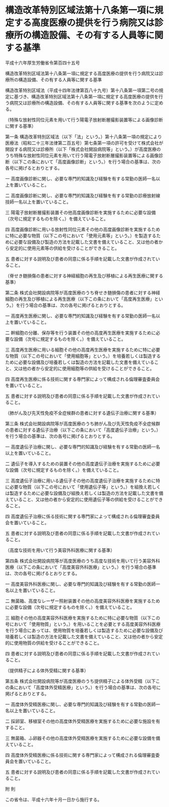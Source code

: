 # 構造改革特別区域法第十八条第一項に規定する高度医療の提供を行う病院又は診療所の構造設備、その有する人員等に関する基準

平成十六年厚生労働省令第百四十五号

構造改革特別区域法第十八条第一項に規定する高度医療の提供を行う病院又は診療所の構造設備、その有する人員等に関する基準

構造改革特別区域法（平成十四年法律第百八十九号）第十八条第一項第二号の規定に基づき、構造改革特別区域法第十八条第一項に規定する高度医療の提供を行う病院又は診療所の構造設備、その有する人員等に関する基準を次のように定める。

（特殊な放射性同位元素を用いて行う陽電子放射断層撮影装置等による画像診断に関する基準）

第一条 構造改革特別区域法（以下「法」という。）第十八条第一項の規定により医療法（昭和二十三年法律第二百五号）第七条第一項の許可を受けて株式会社が開設する病院又は診療所（以下「株式会社開設病院等」という。）が高度医療のうち特殊な放射性同位元素を用いて行う陽電子放射断層撮影装置等による画像診断（以下この条において「高度画像診断」という。）を行う場合の基準は、次の各号に掲げるとおりとする。

一 高度画像診断に関し、必要な専門的知識及び経験を有する常勤の医師一名以上を置いていること。

二 高度画像診断に関し、必要な専門的知識及び経験を有する常勤の診療放射線技師一名以上を置いていること。

三 陽電子放射断層撮影装置その他高度画像診断を実施するために必要な設備（次号に規定するものを除く。）を備えていること。

四 高度画像診断に用いる放射性同位元素その他の高度画像診断を実施するために特に必要な物質（以下この号において「使用元素等」という。）を製造するために必要な設備及び製造の方法を記載した文書を備えていること、又は他の者から安定的に使用元素等の供給を受けることができること。

五 患者に対する説明及び患者の同意に係る手順を記載した文書が作成されていること。

（脊せき髄損傷の患者に対する神経細胞の再生及び移植による再生医療に関する基準）

第二条 株式会社開設病院等が高度医療のうち脊せき髄損傷の患者に対する神経細胞の再生及び移植による再生医療（以下この条において「高度再生医療」という。）を行う場合の基準は、次の各号に掲げるとおりとする。

一 高度再生医療に関し、必要な専門的知識及び経験を有する常勤の医師一名以上を置いていること。

二 幹細胞の分離、保存等を行う装置その他の高度再生医療を実施するために必要な設備（次号に規定するものを除く。）を備えていること。

三 高度再生医療に用いる細胞その他の高度再生医療を実施するために特に必要な物質（以下この号において「使用細胞等」という。）を培養若しくは製造するために必要な設備及び培養若しくは製造の方法を記載した文書を備えていること、又は他の者から安定的に使用細胞等の供給を受けることができること。

四 高度再生医療に係る技術に関する専門家によって構成される倫理審査委員会を置いていること。

五 患者に対する説明及び患者の同意に係る手順を記載した文書が作成されていること。

（肺がん及び先天性免疫不全症候群の患者に対する遺伝子治療に関する基準）

第三条 株式会社開設病院等が高度医療のうち肺がん及び先天性免疫不全症候群の患者に対する遺伝子治療（以下この条において「高度遺伝子治療」という。）を行う場合の基準は、次の各号に掲げるとおりとする。

一 高度遺伝子治療に関し、必要な専門的知識及び経験を有する常勤の医師一名以上を置いていること。

二 遺伝子を導入するための装置その他の高度遺伝子治療を実施するために必要な設備（次号に規定するものを除く。）を備えていること。

三 高度遺伝子治療に用いる遺伝子その他の高度遺伝子治療を実施するために特に必要な物質（以下この号において「使用遺伝子等」という。）を組換え若しくは製造するために必要な設備及び組換え若しくは製造の方法を記載した文書を備えていること、又は他の者から安定的に使用遺伝子等の供給を受けることができること。

四 高度遺伝子治療に係る技術に関する専門家によって構成される倫理審査委員会を置いていること。

五 患者に対する説明及び患者の同意に係る手順を記載した文書が作成されていること。

（高度な技術を用いて行う美容外科医療に関する基準）

第四条 株式会社開設病院等が高度医療のうち高度な技術を用いて行う美容外科医療（以下この条において「高度美容外科医療」という。）を行う場合の基準は、次の各号に掲げるとおりとする。

一 高度美容外科医療に関し、必要な専門的知識及び経験を有する常勤の医師一名以上を置いていること。

二 無菌箱、高度なレーザー照射装置その他の高度美容外科医療を実施するために必要な設備（次号に規定するものを除く。）を備えていること。

三 細胞その他の高度美容外科医療を実施するために特に必要な物質（以下この号において「使用物質」という。）を用いることを必要とする高度美容外科医療を行う場合にあっては、使用物質を培養若しくは製造するために必要な設備及び培養若しくは製造の方法を記載した文書を備えていること、又は他の者から安定的に使用物質の供給を受けることができること。

四 患者に対する説明及び患者の同意に係る手順を記載した文書が作成されていること。

（提供精子による体外受精に関する基準）

第五条 株式会社開設病院等が高度医療のうち提供精子による体外受精（以下この条において「高度体外受精医療」という。）を行う場合の基準は、次の各号に掲げるとおりとする。

一 高度体外受精医療に関し、必要な専門的知識及び経験を有する常勤の医師一名以上を置いていること。

二 採卵室、移植室その他の高度体外受精医療を実施するために必要な施設を有すること。

三 無菌箱、ふ卵器その他の高度体外受精医療を実施するために必要な設備を備えていること。

四 高度体外受精医療に係る技術に関する専門家によって構成される倫理審査委員会を置いていること。

五 患者に対する説明及び患者の同意に係る手順を記載した文書が作成されていること。

附 則

この省令は、平成十六年十月一日から施行する。
